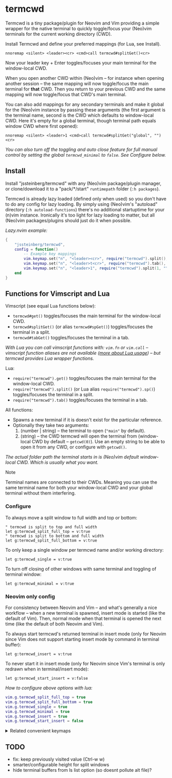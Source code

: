 # termcwd

Termcwd is a tiny package/plugin for Neovim and Vim providing a simple wrapper for the native terminal to quickly toggle/focus your (Neo)vim terminals for the current working directory (CWD).

Install Termcwd and define your preferred mappings (for Lua, see Install).

```vim
nnoremap <silent> <leader><cr> <cmd>call termcwd#splitGet()<cr>
```

Now your leader key + Enter toggles/focuses your main terminal for the window-local CWD.

When you open another CWD within (Neo)vim – for instance when opening another session – the same mapping will now toggle/focus the main terminal for **that** CWD. Then you return to your previous CWD and the same mapping will now toggle/focus that CWD's main terminal.

You can also add mappings for any secondary terminals and make it global for the (Neo)vim instance by passing these arguments (the first argument is the terminal name, second is the CWD which defaults to window-local CWD. Here it's empty for a global terminal, though terminal path equals window CWD where first opened):

```vim
nnoremap <silent> <leader>1 <cmd>call termcwd#splitGet("global", "")<cr>
```

*You can also turn off the toggling and auto close feature for full manual control by setting the global `termcwd_minimal` to `false`. See Configure below.*

## Install

Install "jssteinberg/termcwd" with any (Neo)vim package/plugin manager, or clone/download it to a "pack/\*/start" `runtimepath` folder (`:h packages`).

Termcwd is already lazy loaded (defined only when used) so you don't have to do any config for lazy loading. By simply using (Neo)vim's "autoload" directory (`:h autoload-functions`) there's no additional startuptime for your (n)vim instance. Ironically it's too light for lazy loading to matter,
but all (Neo)vim packages/plugins should just do it when possible.

*Lazy.nvim example:*

```lua
{
	"jssteinberg/termcwd",
	config = function()
		-- Example key mappings
		vim.keymap.set("n", "<leader><cr>", require("termcwd").split(), { desc = "Terminal (CWD)" })
		vim.keymap.set("n", "<leader>t<cr>", require("termcwd").tab(), { desc = "Terminal tab (CWD)" })
		vim.keymap.set("n", "<leader>1", require("termcwd").split(1, ""), { desc = "Terminal" })
	end
}
```

## Functions for Vimscript and Lua

Vimscript (see equal Lua functions below):

- `termcwd#get()` toggles/focuses the main terminal for the window-local CWD.
- `termcwd#splitGet()` (or alias `termcwd#spGet()`) toggles/focuses the terminal in a split.
- `termcwd#tabGet()` toggles/focuses the terminal in a tab.

*With Lua you can call vimscript functions with: `vim.fn` or `vim.call` – vimscript function aliases are not available ([more about Lua usage](//vonheikemen.github.io/devlog/tools/configuring-neovim-using-lua)) – but termcwd provides Lua wrapper functions.*

Lua:

- `require("termcwd").get()` toggles/focuses the main terminal for the window-local CWD.
- `require("termcwd").split()` (or Lua alias `require("termcwd").sp()`) toggles/focuses the terminal in a split.
- `require("termcwd").tab()` toggles/focuses the terminal in a tab.

All functions:

- Spawns a new terminal if it is doesn't exist for the particular reference.
- Optionally they take two arguments:
	1. (number | string) – the terminal to open (`"main"` by default).
	2. (string) – the CWD termcwd will open the terminal from (window-local CWD by default – `getcwd(0)`). Use an empty string to be able to open it from any CWD, or configure with `getcwd()`.

*The actual folder path the terminal starts in is (Neo)vim default window-local CWD. Which is usually what you want.*

> [!NOTE]
> Terminal names are connected to their CWDs. Meaning you can use the same terminal name for both your window-local CWD and your global terminal without them interfering.

### Configure

To always move a split window to full width and top or bottom:

```vim
" termcwd is split to top and full width
let g:termcwd_split_full_top = v:true
" termcwd is split to bottom and full width
let g:termcwd_split_full_bottom = v:true
```

To only keep a single window per termcwd name and/or working directory:

```vim
let g:termcwd_single = v:true
```

To turn off closing of other windows with same terminal and toggling of terminal window:

```vim
let g:termcwd_minimal = v:true
```

### Neovim only config

For consistency between Neovim and Vim – and what's generally a nice workflow – when a new terminal is spawned, insert mode is started (like the default of Vim). Then, normal mode when that terminal is opened the next time (like the default of both Neovim and Vim).

To always start termcwd's returned terminal in insert mode (only for Neovim since Vim does not support starting insert mode by command in terminal buffer):

```vim
let g:termcwd_insert = v:true
```

To never start it in insert mode (only for Neovim since Vim's terminal is only redrawn when in terminal/insert mode):

```vim
let g:termcwd_start_insert = v:false
```

*How to configure above options with lua:*

```lua
vim.g.termcwd_split_full_top = true
vim.g.termcwd_split_full_bottom = true
vim.g.termcwd_single = true
vim.g.termcwd_minimal = true
vim.g.termcwd_insert = true
vim.g.termcwd_start_insert = false
```

<details>
<summary>Related convenient keymaps</summary>

Keymap to leave insert mode in terminal – below `jk` gets you to normal mode:

```vim
" For Neovim
tnoremap jk <c-\><c-n>
" For Vim
tnoremap jk <c-w>N
```

`<leader>c` hides current window or quit if last window:

```vim
nnoremap <silent> <leader>c :exe "try\n hide\n catch\n q\n endtry"<cr>
```

`<leader>C` closes tab or quits all if last tab:

```vim
nn <silent> <leader>C <cmd>exe "try\n tabclose\n catch\n qa\n endtry"<cr>
```

</details>

## TODO

- fix: keep previously visited value (Ctrl-w w)
- smarter/configurable height for split windows
- hide terminal buffers from ls list option (so doesnt pollute alt file)?
